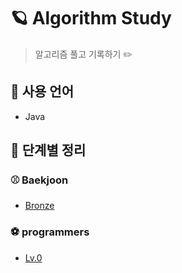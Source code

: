 
# 🪐 Algorithm Study
> 알고리즘 풀고 기록하기 ✏️

## 📌 사용 언어
- Java

## 🚀 단계별 정리
### ⚾ Baekjoon 
- [Bronze](https://github.com/j-hann/algorithm-study/tree/main/%EB%B0%B1%EC%A4%80/Bronze)
### ⚽ programmers
- [Lv.0](https://github.com/j-hann/algorithm-study/tree/main/%ED%94%84%EB%A1%9C%EA%B7%B8%EB%9E%98%EB%A8%B8%EC%8A%A4/0)




